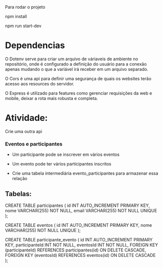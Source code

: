 Para rodar o projeto

npm install

npm run start-dev


# Dependencias

O Dotenv serve para criar um arquivo de váriaveis de ambiente no repositório, onde é configurado a definição do usuário para a conexão apenas mudando o que a variável irá receber em um arquivo separado.

O Cors é uma api para definir uma segurança de quais os websites terão acesso aos resources do servidor.

O Express é utilizado para features como gerenciar requisições da web e mobile, deixar a rota mais robusta e completa.


# Atividade:

Crie uma outra api

### Eventos e participantes 

* Um participante pode se inscrever em vários eventos

* Um evento pode ter vários participantes inscritos

* Crie uma tabela intermediária evento_participantes para armazenar essa relação

## Tabelas:
CREATE TABLE participantes (
    id INT AUTO_INCREMENT PRIMARY KEY,
    nome VARCHAR(255) NOT NULL,
    email VARCHAR(255) NOT NULL UNIQUE
);

CREATE TABLE eventos (
    id INT AUTO_INCREMENT PRIMARY KEY,
    nome VARCHAR(255) NOT NULL UNIQUE
);

CREATE TABLE participante_evento (
    id INT AUTO_INCREMENT PRIMARY KEY,
    participanteId INT NOT NULL,
    eventosId INT NOT NULL,
    FOREIGN KEY (participanteId) REFERENCES participantes(id) ON DELETE CASCADE,
    FOREIGN KEY (eventosId) REFERENCES eventos(id) ON DELETE CASCADE
);